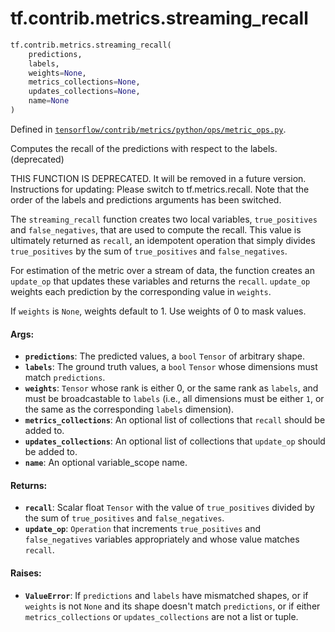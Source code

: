 <div itemscope itemtype="http://developers.google.com/ReferenceObject">
<meta itemprop="name" content="tf.contrib.metrics.streaming_recall" />
<meta itemprop="path" content="Stable" />
</div>

# tf.contrib.metrics.streaming_recall

``` python
tf.contrib.metrics.streaming_recall(
    predictions,
    labels,
    weights=None,
    metrics_collections=None,
    updates_collections=None,
    name=None
)
```



Defined in [`tensorflow/contrib/metrics/python/ops/metric_ops.py`](/code/stable/tensorflow/contrib/metrics/python/ops/metric_ops.py).

Computes the recall of the predictions with respect to the labels. (deprecated)

THIS FUNCTION IS DEPRECATED. It will be removed in a future version.
Instructions for updating:
Please switch to tf.metrics.recall. Note that the order of the labels and predictions arguments has been switched.

The `streaming_recall` function creates two local variables, `true_positives`
and `false_negatives`, that are used to compute the recall. This value is
ultimately returned as `recall`, an idempotent operation that simply divides
`true_positives` by the sum of `true_positives`  and `false_negatives`.

For estimation of the metric over a stream of data, the function creates an
`update_op` that updates these variables and returns the `recall`. `update_op`
weights each prediction by the corresponding value in `weights`.

If `weights` is `None`, weights default to 1. Use weights of 0 to mask values.

#### Args:

* <b>`predictions`</b>: The predicted values, a `bool` `Tensor` of arbitrary shape.
* <b>`labels`</b>: The ground truth values, a `bool` `Tensor` whose dimensions must
    match `predictions`.
* <b>`weights`</b>: `Tensor` whose rank is either 0, or the same rank as `labels`, and
    must be broadcastable to `labels` (i.e., all dimensions must be either
    `1`, or the same as the corresponding `labels` dimension).
* <b>`metrics_collections`</b>: An optional list of collections that `recall` should
    be added to.
* <b>`updates_collections`</b>: An optional list of collections that `update_op` should
    be added to.
* <b>`name`</b>: An optional variable_scope name.


#### Returns:

* <b>`recall`</b>: Scalar float `Tensor` with the value of `true_positives` divided
    by the sum of `true_positives` and `false_negatives`.
* <b>`update_op`</b>: `Operation` that increments `true_positives` and
    `false_negatives` variables appropriately and whose value matches
    `recall`.


#### Raises:

* <b>`ValueError`</b>: If `predictions` and `labels` have mismatched shapes, or if
    `weights` is not `None` and its shape doesn't match `predictions`, or if
    either `metrics_collections` or `updates_collections` are not a list or
    tuple.